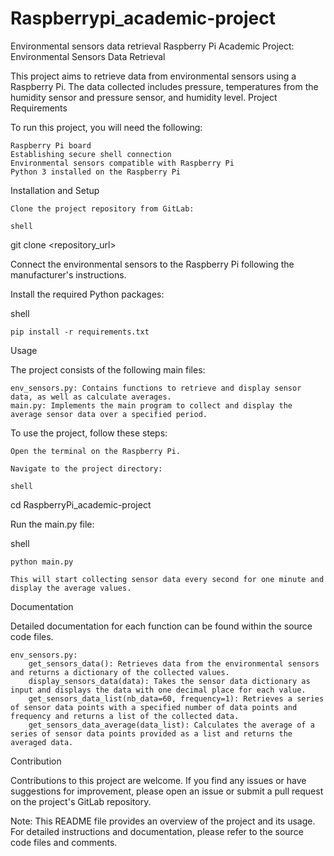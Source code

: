 # Raspberrypi_academic-project
Environmental sensors data retrieval
Raspberry Pi Academic Project: Environmental Sensors Data Retrieval

This project aims to retrieve data from environmental sensors using a Raspberry Pi. The data collected includes pressure, temperatures from the humidity sensor and pressure sensor, and humidity level.
Project Requirements

To run this project, you will need the following:

    Raspberry Pi board
    Establishing secure shell connection
    Environmental sensors compatible with Raspberry Pi
    Python 3 installed on the Raspberry Pi

Installation and Setup

    Clone the project repository from GitLab:

    shell

git clone <repository_url>

Connect the environmental sensors to the Raspberry Pi following the manufacturer's instructions.

Install the required Python packages:

shell

    pip install -r requirements.txt

Usage

The project consists of the following main files:

    env_sensors.py: Contains functions to retrieve and display sensor data, as well as calculate averages.
    main.py: Implements the main program to collect and display the average sensor data over a specified period.

To use the project, follow these steps:

    Open the terminal on the Raspberry Pi.

    Navigate to the project directory:

    shell

cd RaspberryPi_academic-project

Run the main.py file:

shell

    python main.py

    This will start collecting sensor data every second for one minute and display the average values.

Documentation

Detailed documentation for each function can be found within the source code files.

    env_sensors.py:
        get_sensors_data(): Retrieves data from the environmental sensors and returns a dictionary of the collected values.
        display_sensors_data(data): Takes the sensor data dictionary as input and displays the data with one decimal place for each value.
        get_sensors_data_list(nb_data=60, frequency=1): Retrieves a series of sensor data points with a specified number of data points and frequency and returns a list of the collected data.
        get_sensors_data_average(data_list): Calculates the average of a series of sensor data points provided as a list and returns the averaged data.

Contribution

Contributions to this project are welcome. If you find any issues or have suggestions for improvement, please open an issue or submit a pull request on the project's GitLab repository.

Note: This README file provides an overview of the project and its usage. For detailed instructions and documentation, please refer to the source code files and comments.
